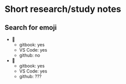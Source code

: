 # Short research/study notes

## Search for emoji

- 📌
  - gitbook: yes
  - VS Code: yes
  - github: no
- 🎯
  - gitbook: yes
  - VS Code: yes
  - github: ???